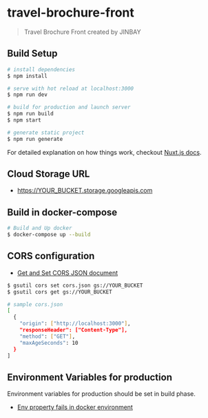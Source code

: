 # travel-brochure-front

> Travel Brochure Front created by JINBAY

## Build Setup

``` bash
# install dependencies
$ npm install

# serve with hot reload at localhost:3000
$ npm run dev

# build for production and launch server
$ npm run build
$ npm start

# generate static project
$ npm run generate
```

For detailed explanation on how things work, checkout [Nuxt.js docs](https://nuxtjs.org).

## Cloud Storage URL
- https://YOUR_BUCKET.storage.googleapis.com

## Build in docker-compose
```bash
# Build and Up docker
$ docker-compose up --build
```

## CORS configuration
- [Get and Set CORS JSON document](https://cloud.google.com/storage/docs/gsutil/commands/cors)
```bash
$ gsutil cors set cors.json gs://YOUR_BUCKET
$ gsutil cors get gs://YOUR_BUCKET
```
```bash
# sample cors.json
[
  {
    "origin": ["http://localhost:3000"],
    "responseHeader": ["Content-Type"],
    "method": ["GET"],
    "maxAgeSeconds": 10
  }
]
```

## Environment Variables for production
Environment variables for production should be set in build phase.
- [Env property fails in docker environment](https://github.com/nuxt/nuxt.js/issues/618)